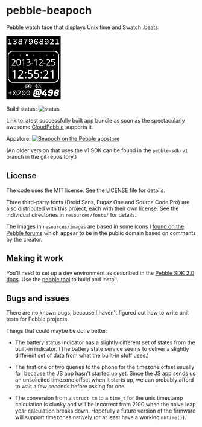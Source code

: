 pebble-beapoch
==============

Pebble watch face that displays Unix time and Swatch .beats.

![screenshot](screenshots/beapoch-2013-12-25-12.png)

Build status: ![status](https://cloudpebble.net/ide/project/1232/status.png)

Link to latest successfully built app bundle as soon as the spectacularly
awesome [CloudPebble](http://cloudpebble.net) supports it.

Appstore: [![Beapoch on the Pebble appstore](http://pblweb.com/badge/52bae728aac062f2210000a1/orange/small/)](http://pblweb.com/appstore/52bae728aac062f2210000a1)

(An older version that uses the v1 SDK can be found in the `pebble-sdk-v1`
branch in the git repository.)

License
-------

The code uses the MIT license. See the LICENSE file for details.

Three third-party fonts (Droid Sans, Fugaz One and Source Code Pro) are also
distributed with this project, each with their own license. See the individual
directories in `resources/fonts/` for details.

The images in `resources/images` are based in some icons I
[found on the Pebble forums](http://forums.getpebble.com/discussion/5266/set-of-icons-for-app-s-and-future-development)
which appear to be in the public domain based on comments by the creator.

Making it work
--------------

You'll need to set up a dev environment as described in the
[Pebble SDK 2.0 docs](http://developer.getpebble.com/2/). Use the
[pebble tool](https://developer.getpebble.com/2/getting-started/pebble-tool/)
to build and install.

Bugs and issues
---------------

There are no known bugs, because I haven't figured out how to write unit tests
for Pebble projects.

Things that could maybe be done better:

 * The battery status indicator has a slightly different set of states from the
   built-in indicator. (The battery state service seems to deliver a slightly
   different set of data from what the built-in stuff uses.)

 * The first one or two queries to the phone for the timezone offset usually
   fail because the JS app hasn't started up yet. Since the JS app sends us an
   unsolicited timezone offset when it starts up, we can probably afford to
   wait a few seconds before asking for one.

 * The conversion from a `struct tm` to a `time_t` for the unix timestamp
   calculation is clunky and will be incorrect from 2100 when the naive leap
   year calculation breaks down. Hopefully a future version of the firmware
   will support timezones natively (or at least have a working `mktime()`).
